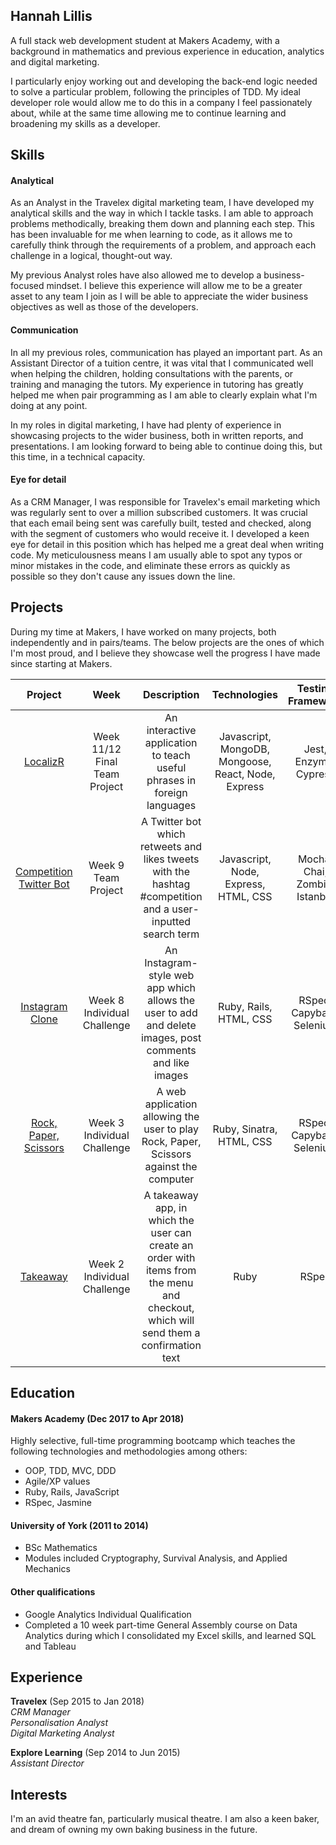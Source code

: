 ## Hannah Lillis

A full stack web development student at Makers Academy, with a background in mathematics and previous experience in education, analytics and digital marketing.

I particularly enjoy working out and developing the back-end logic needed to solve a particular problem, following the principles of TDD. My ideal developer role would allow me to do this in a company I feel passionately about, while at the same time allowing me to continue learning and broadening my skills as a developer.

## Skills

#### Analytical

As an Analyst in the Travelex digital marketing team, I have developed my analytical skills and the way in which I tackle tasks. I am able to approach problems methodically, breaking them down and planning each step. This has been invaluable for me when learning to code, as it allows me to carefully think through the requirements of a problem, and approach each challenge in a logical, thought-out way.

My previous Analyst roles have also allowed me to develop a business-focused mindset. I believe this experience will allow me to be a greater asset to any team I join as I will be able to appreciate the wider business objectives as well as those of the developers.  

#### Communication

In all my previous roles, communication has played an important part. As an Assistant Director of a tuition centre, it was vital that I communicated well when helping the children, holding consultations with the parents, or training and managing the tutors. My experience in tutoring has greatly helped me when pair programming as I am able to clearly explain what I'm doing at any point.

In my roles in digital marketing, I have had plenty of experience in showcasing projects to the wider business, both in written reports, and presentations. I am looking forward to being able to continue doing this, but this time, in a technical capacity.

#### Eye for detail

As a CRM Manager, I was responsible for Travelex's email marketing which was regularly sent to over a million subscribed customers. It was crucial that each email being sent was carefully built, tested and checked, along with the segment of customers who would receive it. I developed a keen eye for detail in this position which has helped me a great deal when writing code. My meticulousness means I am usually able to spot any typos or minor mistakes in the code, and eliminate these errors as quickly as possible so they don't cause any issues down the line.

## Projects

During my time at Makers, I have worked on many projects, both independently and in pairs/teams. The below projects are the ones of which I'm most proud, and I believe they showcase well the progress I have made since starting at Makers.

| Project         | Week           | Description     | Technologies    | Testing Framework |
| :------------: | :------------:  | :-------------: | :-------------: | :-------------: |
| [LocalizR](https://github.com/hannahlillis/LocalizR) | Week 11/12 Final Team Project | An interactive application to teach useful phrases in foreign languages | Javascript, MongoDB, Mongoose, React, Node, Express | Jest, Enzyme, Cypress |
| [Competition Twitter Bot](https://github.com/Jestfer/chillJam) | Week 9 Team Project | A Twitter bot which retweets and likes tweets with the hashtag #competition and a user-inputted search term | Javascript, Node, Express, HTML, CSS | Mocha, Chai, Zombie, Istanbul |
| [Instagram Clone](https://github.com/hannahlillis/instagram-challenge) | Week 8 Individual Challenge  | An Instagram-style web app which allows the user to add and delete images, post comments and like images | Ruby, Rails, HTML, CSS | RSpec, Capybara, Selenium |
|[Rock, Paper, Scissors](https://github.com/hannahlillis/rps-challenge) | Week 3 Individual Challenge | A web application allowing the user to play Rock, Paper, Scissors against the computer | Ruby, Sinatra, HTML, CSS | RSpec, Capybara, Selenium |
| [Takeaway](https://github.com/hannahlillis/takeaway-challenge) | Week 2 Individual Challenge | A takeaway app, in which the user can create an order with items from the menu and checkout, which will send them a confirmation text| Ruby | RSpec |


## Education

#### Makers Academy (Dec 2017 to Apr 2018)

Highly selective, full-time programming bootcamp which teaches the following technologies and methodologies among others:

- OOP, TDD, MVC, DDD
- Agile/XP values
- Ruby, Rails, JavaScript
- RSpec, Jasmine

#### University of York (2011 to 2014)

- BSc Mathematics
- Modules included Cryptography, Survival Analysis, and Applied Mechanics

#### Other qualifications

- Google Analytics Individual Qualification
- Completed a 10 week part-time General Assembly course on Data Analytics during which I consolidated my Excel skills, and learned SQL and Tableau

## Experience

**Travelex** (Sep 2015 to Jan 2018)    
*CRM Manager*  
*Personalisation Analyst*  
*Digital Marketing Analyst*    

**Explore Learning** (Sep 2014 to Jun 2015)   
*Assistant Director*  

## Interests
I'm an avid theatre fan, particularly musical theatre. I am also a keen baker, and dream of owning my own baking business in the future.
